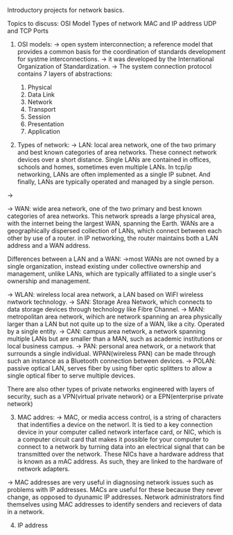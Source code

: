 Introductory projects for network basics.

Topics to discuss:
OSI Model
Types of network
MAC and IP address
UDP and TCP
Ports

1) OSI models:
-> open system interconnection; a reference model that provides a common basis for the coordination of standards development for systme interconnections.
-> it was developed by the International Organization of Standardization.
-> The system connection protocol contains 7 layers of abstractions:
    1) Physical
    2) Data Link
    3) Network
    4) Transport
    5) Session
    6) Presentation
    7) Application

2) Types of network:
-> LAN: local area network, one of the two primary and best known categories of area networks. These connect network devices over a short distance. Single LANs are contained in offices, schools and homes, sometimes even multiple LANs. In tcp/ip networking, LANs are often implemented as a single IP subnet. And finally, LANs are typically operated and managed by a single person.

->

-> WAN: wide area network, one of the two primary and best known categories of area networks. This network spreads a large physical area, with the internet being the largest WAN, spanning the Earth. WANs are a geographically dispersed collection of LANs, which connect between each other by use of a router. in IP networking, the router maintains both a LAN address and a WAN address. 

Differences between a LAN and a WAN:
->most WANs are not owned by a single organization, instead existing under collective ownership and management, unlike LANs, which are typically affiliated to a single user's ownership and management. 

-> WLAN: wireless local area network, a LAN based on WiFI wireless nwtwork technology.
-> SAN: Storage Area Network, which connects to data storage devices through technology like Fibre Channel. 
-> MAN: metropolitan area network, wihich are network spanning an area physically larger than a LAN but not quite up to the size of a WAN, like a city. Operated by a single entity. 
-> CAN: campus area network, a network spanning multiple LANs but are smaller than a MAN, such as academic institutions or local business campus. 
-> PAN: personal area network, or a network that surrounds a single individual. WPAN(wireless PAN) can be made through such an instance as a Bluetooth connection between devices. 
-> POLAN: passive optical LAN, serves fiber by using fiber optic splitters to allow a single optical fiber to serve multiple devices. 

There are also other types of private networks engineered with layers of security, such as a VPN(virtual private network) or a EPN(enterprise private network)

3) MAC addres:
-> MAC, or media access control, is a string of characters that indentifies a device on the networl. It is tied to a key connection device in your computer called network interface card, or NIC, which is a computer circuit card that makes it possible for your computer to connect to a network by turning data into an electrical signal that can be transmitted over the network. These NICs have a hardware address that is known as a mAC address. As such, they are linked to the hardware of network adapters.

-> MAC addresses are very useful in diagnosing network issues such as problems with IP addresses. MACs are useful for these because they never change, as opposed to dyunamic IP addresses. Network administrators find themselves using MAC addresses to identify senders and recievers of data in a network. 

4) IP address